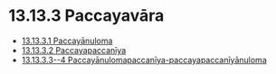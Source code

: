 

# 13.13.3 Paccayavāra

* [13.13.3.1 Paccayānuloma](13.13.3/13.13.3.1.md)
* [13.13.3.2 Paccayapaccanīya](13.13.3/13.13.3.2.md)
* [13.13.3.3--4 Paccayānulomapaccanīya-paccayapaccanīyānuloma](13.13.3/13.13.3.3--4.md)



